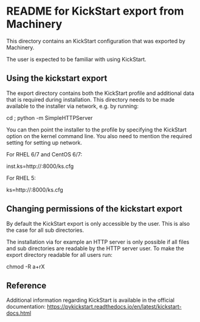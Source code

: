 # README for KickStart export from Machinery

This directory contains an KickStart configuration that was exported by
Machinery.

The user is expected to be familiar with using KickStart.

## Using the kickstart export

The export directory contains both the KickStart profile and additional data that
is required during installation. This directory needs to be made available to
the installer via network, e.g. by running:

  cd <path>; python -m SimpleHTTPServer

You can then point the installer to the profile by specifying the KickStart
option on the kernel command line. You also need to mention the required setting for setting up network.

For RHEL 6/7 and CentOS 6/7:

  inst.ks=http://<ip>:8000/ks.cfg 

For RHEL 5:

  ks=http://<ip>:8000/ks.cfg 

## Changing permissions of the kickstart export

By default the KickStart export is only accessible by the user. This is also the
case for all sub directories.

The installation via for example an HTTP server is only possible if all files
and sub directories are readable by the HTTP server user.
To make the export directory readable for all users run:

  chmod -R a+rX <path>

## Reference

Additional information regarding KickStart is available in the official documentation: https://pykickstart.readthedocs.io/en/latest/kickstart-docs.html
